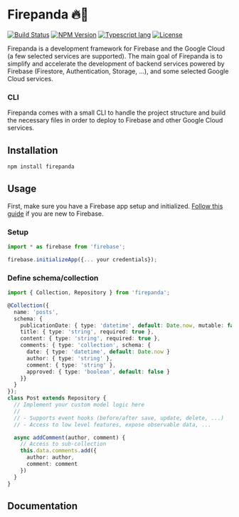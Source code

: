 # Firepanda 🔥🐼

[![Build Status](https://api.travis-ci.org/polysign/firepanda.svg?branch=master)](https://travis-ci.com/polysign/firepanda)
[![NPM Version](https://img.shields.io/npm/v/firepanda.svg?style=flat)](https://www.npmjs.com/package/firepanda)
[![Typescript lang](https://img.shields.io/badge/Language-Typescript-Blue.svg)](https://www.typescriptlang.org)
[![License](https://img.shields.io/npm/l/firepanda.svg?style=flat)](https://www.npmjs.com/package/firepanda)

Firepanda is a development framework for Firebase and the Google Cloud (a few selected services are supported). The main goal of Firepanda is to simplify and accelerate the development of backend services powered by Firebase (Firestore, Authentication, Storage, ...), and some selected Google Cloud services.

### CLI

Firepanda comes with a small CLI to handle the project structure and build the necessary files in order to deploy to Firebase and other Google Cloud services.

## Installation

```bash
npm install firepanda
```

## Usage

First, make sure you have a Firebase app setup and initialized. [Follow this guide](https://firebase.google.com/docs/firestore/quickstart#initialize) if you are new to Firebase.

### Setup

```typescript
import * as firebase from 'firebase';

firebase.initializeApp({... your credentials});
```

### Define schema/collection
```typescript
import { Collection, Repository } from 'firepanda';

@Collection({
  name: 'posts',
  schema: {
    publicationDate: { type: 'datetime', default: Date.now, mutable: false },
    title: { type: 'string', required: true },
    content: { type: 'string', required: true },
    comments: { type: 'collection', schema: {
      date: { type: 'datetime', default: Date.now }
      author: { type: 'string' },
      comment: { type: 'string' },
      approved: { type: 'boolean', default: false }
    }}
  }
});
class Post extends Repository {
  // Implement your custom model logic here
  //
  // - Supports event hooks (before/after save, update, delete, ...)
  // - Access to low level features, expose observable data, ...

  async addComment(author, comment) {
    // Access to sub-collection
    this.data.comments.add({
      author: author,
      comment: comment
    })
  }
}
```

## Documentation
